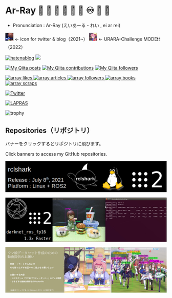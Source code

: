 # Ar-Ray 🌟 🐢 🐧 🍓 🐋 🦈 ♾️ 🏇 🎍

- Pronunciation : Ar-Ray (えいあーる・れい , ei ar rei)

<p align="left">
  <img src="https://raw.githubusercontent.com/Ar-Ray-code/Ar-Ray-code/main/images/ar-ray.jpeg" width=5%>
  ← icon for twitter & blog（2021~）
  <img src="https://raw.githubusercontent.com/Ar-Ray-code/Ar-Ray-code/main/images/urara-pyoi.jpg" width=5%>
  ← URARA-Challenge MODE❗❗（2022）
</p>

<!-- ![](https://komarev.com/ghpvc/?username=Ar-Ray-code) -->

<!-- [![](https://img.shields.io/badge/GitHub.io-%E3%81%BB%E3%83%BC%E3%82%80%E3%81%BA%E3%83%BC%E3%81%98-critical)](https://ar-ray-code.github.io) -->
[![hatenablog](https://img.shields.io/badge/hatenablog-%E3%81%88%E3%81%84%E3%81%82%E3%83%BC%E3%82%8B%E3%82%8C%E3%81%84%E3%81%AE%E6%8A%80%E8%A1%93%E6%97%A5%E8%A8%98-blueviolet)](https://ar-ray.hatenablog.com)
[![](https://img.shields.io/badge/%E6%8A%80%E8%82%B2%E5%B1%95-2021-ffd700)](https://talent.supporterz.jp/geekten/2021/)

[![My Qiita posts](https://qiita-badge.apiapi.app/s/Ar-Ray/posts.svg)](http://qiita.com/Ar-Ray)
[![My Qiita contributions](https://qiita-badge.apiapi.app/s/Ar-Ray/contributions.svg)](http://qiita.com/Ar-Ray)
[![My Qiita followers](https://qiita-badge.apiapi.app/s/Ar-Ray/followers.svg)](http://qiita.com/Ar-Ray)

<!-- Like のバッジ -->
<a href="https://zenn.dev/array">
  <img src="https://zenn.badge.nikaera.com/s/array/likes?style=plastic" alt="array likes" />
</a>
<!-- Articles のバッジ -->
<a href="https://zenn.dev/array/articles">
  <img src="https://zenn.badge.nikaera.com/s/array/articles?style=plastic" alt="array articles" />
</a>
<!-- Followers のバッジ -->
<a href="https://zenn.dev/array/followers">
  <img src="https://zenn.badge.nikaera.com/s/array/followers?style=plastic" alt="array followers" />
</a>
<!-- Books のバッジ -->
<a href="https://zenn.dev/array/books">
 <img src="https://zenn.badge.nikaera.com/s/array/books?style=plastic" alt="array books" />
</a>
<!-- Scraps のバッジ -->
<a href="https://zenn.dev/array/scraps">
  <img src="https://zenn.badge.nikaera.com/s/array/scraps?style=plastic" alt="array scraps" />
</a>

[![Twitter](https://img.shields.io/twitter/follow/Ray255Ar?label=Followers%20%40Ray255Ar&style=social)](https://twitter.com/Ray255Ar)

[![LAPRAS](https://img.shields.io/badge/LAPRAS-Ar--Ray-9cf)](https://lapras.com/public/QZU7PYJ)

<!-- ![metrics](https://metrics.lecoq.io/Ar-Ray-code?template=classic&config.timezone=Asia%2FTokyo) -->

![trophy](https://github-profile-trophy.vercel.app/?username=Ar-Ray-code&theme=onedark)

<!-- ![Ar-Ray's GitHub stats](https://github-readme-stats.vercel.app/api?username=Ar-Ray-code&show_icons=true&theme=radical) -->


## Repositories（リポジトリ）

バナーをクリックするとリポジトリに飛びます。

Click banners to access my GitHub repositories.

[![](https://raw.githubusercontent.com/Ar-Ray-code/rclshark/main/images_for_readme/rclshark-title.png)](https://github.com/Ar-Ray-code/rclshark)

[![](images/darknet_ros_fp16.png)](https://github.com/Ar-Ray-code/darknet_ros_fp16)

[![](images/umamusume-detect.jpg)](https://github.com/Ar-Ray-code/urara-challenge)
